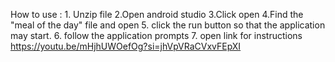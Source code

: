 How to use : 1. Unzip file
2.Open android studio
3.Click open
4.Find the "meal of the day" file  and open
5. click the run button so that the application may start. 
6. follow the application prompts
7. open link for instructions https://youtu.be/mHjhUWOefOg?si=jhVpVRaCVxvFEpXI

